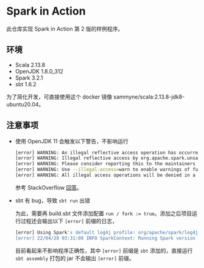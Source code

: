 # Spark in Action

此仓库实现 Spark in Action 第 2 版的样例程序。

## 环境
- Scala 2.13.8
- OpenJDK 1.8.0_312
- Spark 3.2.1
- sbt 1.6.2

为了简化开发，可直接使用这个 docker 镜像 sammyne/scala:2.13.8-jdk8-ubuntu20.04。

## 注意事项
- 使用 OpenJDK 11 会触发以下警告，不影响运行
    ```bash
    [error] WARNING: An illegal reflective access operation has occurred
    [error] WARNING: Illegal reflective access by org.apache.spark.unsafe.Platform (file:/github.com/sammyne/spark-in-action/chapter01/hello-world/target/bg-jobs/sbt_23c23a4b/target/e6cc3437/08fe7b74/spark-unsafe_2.13-3.2.1.jar) to constructor java.nio.DirectByteBuffer(long,int)
    [error] WARNING: Please consider reporting this to the maintainers of org.apache.spark.unsafe.Platform
    [error] WARNING: Use --illegal-access=warn to enable warnings of further illegal reflective access operations
    [error] WARNING: All illegal access operations will be denied in a future release
    ```
     参考 StackOverflow [回答](https://stackoverflow.com/a/65463944/10878967)。
- sbt 有 bug，导致 `sbt run` 出错 

    为此，需要再 build.sbt 文件添加配置 `run / fork := true`。添加之后项目运行过程还会输出以下 `[error]` 前缀的日志，

    ```bash
    [error] Using Spark's default log4j profile: org/apache/spark/log4j-defaults.properties
    [error] 22/04/28 03:31:09 INFO SparkContext: Running Spark version 3.2.1
    ```
    目前看起来不影响程序正确性，其中 `[error]` 前缀是 `sbt` 添加的，直接运行 `sbt assembly` 打包的 jar 不会输出 `[error]` 前缀。 
